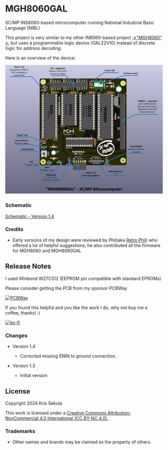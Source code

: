# MGH8060GAL
SC/MP INS8060-based microcomputer running National Industrial Basic Language (NIBL)

This project is very similar to my other IN8060-based project [->"MGH8060"<-](https://github.com/Kris-Sekula/MGH8060) but uses a programmable logic device (GAL22V10) instead of discrete logic for address decoding.

Here is an overview of the device:

![MGH8060GAL_overview](Pictures/mgh8060gal_v1.4_overview_S.png)

### Schematic
[Schematic - Version 1.4](Hardware/mgh8060gal_v1.4.pdf)

### Credits

* Early versions of my design were reviewed by Phil(aka [Retro Phil](https://www.mccrash-racing.co.uk/philg/picl/picl.htm)) who offered a lot of helpful suggestions, he also contributed all the firmware for MGH8060 and MGH8060GAL

## Release Notes

I used Winbond W27C512 (EEPROM pin compatible with standard EPROMs)

Please consider getting the PCB from my sponsor PCBWay

[![PCBWay](https://www.pcbway.com/project/img/images/frompcbway.png)](https://www.pcbway.com/project/shareproject/MGH8060_SC_MP_Microcomputer_731c2144.html)

If you found this helpful and you like the work I do, why not buy me a coffee, thanks! :)

[![ko-fi](https://www.ko-fi.com/img/githubbutton_sm.svg)](https://ko-fi.com/R6R52KGCD)

### Changes
* Version 1.4
  
  * Corrected missing ENIN to ground connection.
    
* Version 1.3
  
  * Initial version

## License

Copyright 2024 Kris Sekula

This work is licensed under a [Creative Commons Attribution-NonCommercial 4.0 International (CC BY-NC 4.0) ](https://creativecommons.org/licenses/by-nc/4.0/).

### Trademarks

* Other names and brands may be claimed as the property of others.
